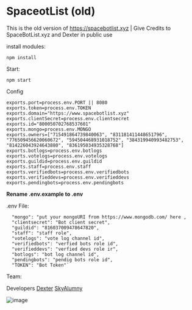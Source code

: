 # SpaceotList (old) 

This is the old version of https://spacebotlist.xyz | Give Credits to SpaceBotList.xyz and Dexter in public use

install modules:

```
npm install
```

Start:
```
npm start
```



Config

```
exports.port=process.env.PORT || 8080
exports.token=process.env.TOKEN
exports.domain="https://www.spacebotlist.xyz"
exports.clientSecret=process.env.clientsecret
exports.id="800050702768537601"
exports.mongo=process.env.MONGO
exports.owners=["715491864739840063", "831181411448651796", "776509456620060672", "594504468931018752", "384319940993482753", "814226043924643880", "836195034935328768"]
exports.botlogs=process.env.botlogs
exports.votelogs=process.env.votelogs
exports.guildid=process.env.guildid
exports.staff=process.env.staff
exports.verifiedbots=process.env.verifiedbots
exports.verifieddevs=process.env.verifieddevs
exports.pendingbots=process.env.pendingbots

```

**Rename .env.example to .env**

.env File:

```
  "mongo": "put your mongoURI from https://www.mongodb.com/ here ,
  "clientsecret": "Bot client secret",
  "guildid": "816037009478647820",
  "staff": "staff role",
  "votelogs": "vote log channel id",
  "verifiedbots": "verfied bots role id",
  "verifieddevs": "verfied devs role ir",
  "botlogs": "bot log channel id",
  "pendingbots": "pendig bots role id",
  "TOKEN": "Bot Token"`
```

Team:

Developers
[Dexter](https://github.com/AhmedSabry957)
[SkyAlumny](https://github.com/SkyAlumny)

![image](https://i.imgur.com/Rzh639H.png)
